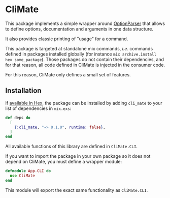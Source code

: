 # CliMate

This package implements a simple wrapper around
[OptionParser](https://hexdocs.pm/elixir/OptionParser.html) that allows to
define options, documentation and arguments in one data structure.

It also provides classic printing of "usage" for a command.

This package is targeted at standalone mix commands, _i.e._ commands defined in
packages installed globally (for instance `mix archive.install hex
some_package`). Those packages do not contain their dependencies, and for that
reason, all code defined in CliMate is injected in the consumer code.

For this reason, CliMate only defines a small set of  features.


## Installation

If [available in Hex](https://hex.pm/docs/publish), the package can be installed
by adding `cli_mate` to your list of dependencies in `mix.exs`:

```elixir
def deps do
  [
    {:cli_mate, "~> 0.1.0", runtime: false},
  ]
end
```

All available functions of this library are defined in `CliMate.CLI`.

If you want to import the package in your own package so it does not depend on
CliMate, you must define a wrapper module:

```elixir
defmodule App.CLI do
  use CliMate
end
```

This module will export the exact same functionality as `CliMate.CLI`.

